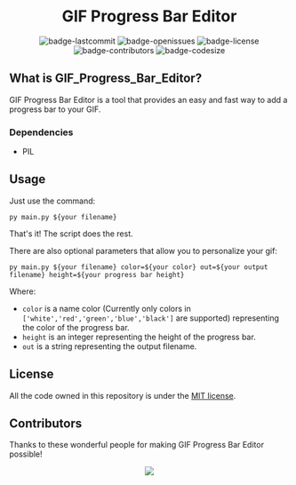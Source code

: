 <h1 align="center">
  GIF Progress Bar Editor
</h1>

<p align="center">
  <img alt="badge-lastcommit" src="https://img.shields.io/github/last-commit/GaryNLOL/GIF_Progress_Bar_Editor?style=for-the-badge">
  <img alt="badge-openissues" src="https://img.shields.io/github/issues-raw/GaryNLOL/GIF_Progress_Bar_Editor?style=for-the-badge">
  <img alt="badge-license" src="https://img.shields.io/github/license/GaryNLOL/GIF_Progress_Bar_Editor?style=for-the-badge">
  <img alt="badge-contributors" src="https://img.shields.io/github/contributors/GaryNLOL/GIF_Progress_Bar_Editor?style=for-the-badge">
  <img alt="badge-codesize" src="https://img.shields.io/github/languages/code-size/GaryNLOL/GIF_Progress_Bar_Editor?style=for-the-badge">
</p>

## What is GIF_Progress_Bar_Editor?
GIF Progress Bar Editor is a tool that provides an easy and fast way to add a progress bar to your GIF.

### Dependencies
- PIL

## Usage
Just use the command:
```python3
py main.py ${your filename}
```

That's it! The script does the rest.

There are also optional parameters that allow you to personalize your gif:
```python3
py main.py ${your filename} color=${your color} out=${your output filename} height=${your progress bar height}
```
Where:
- `color` is a name color (Currently only colors in `['white','red','green','blue','black']` are supported) representing the color of the progress bar.
- `height` is an integer representing the height of the progress bar.
- `out` is a string representing the output filename.

## License
All the code owned in this repository is under the [MIT license](https://github.com/GaryNLOL/GIF_Progress_Bar_Editor/blob/main/LICENSE).

## Contributors
Thanks to these wonderful people for making GIF Progress Bar Editor possible!

<p align="center"><a href="https://github.com/GaryNLOL/GIF_Progress_Bar_Editor/graphs/contributors"><img src="https://contrib.rocks/image?repo=GaryNLOL/GIF_Progress_Bar_Editor" /></a></p>
